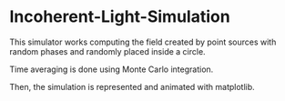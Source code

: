 # Incoherent-Light-Simulation


This simulator works computing the field created by point sources with random phases and randomly placed inside a circle. 

Time averaging is done using Monte Carlo integration. 

Then, the simulation is represented and animated with matplotlib.
